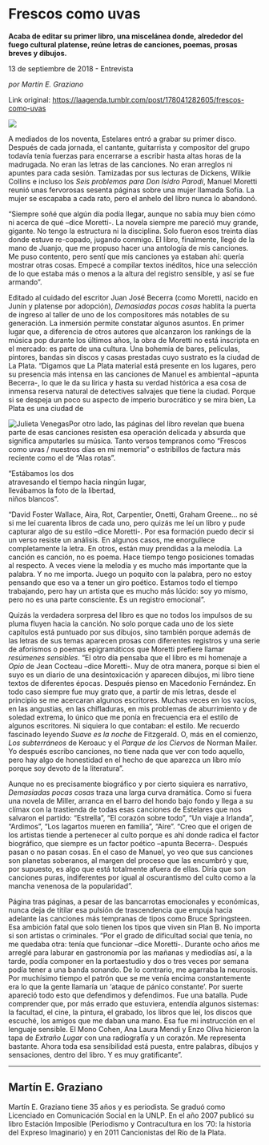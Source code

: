 # Frescos como uvas

**Acaba de editar su primer libro, una miscelánea
donde, alrededor del fuego cultural platense, reúne letras de
canciones, poemas, prosas breves y dibujos.**

13 de septiembre de 2018 - Entrevista

_por Martín E. Graziano_

Link original: https://laagenda.tumblr.com/post/178041282605/frescos-como-uvas

![](https://64.media.tumblr.com/5c8750e56755452a671f240844fea44c/tumblr_inline_pf1jieJZYj1t6q87u_500.jpg)


A
mediados de los noventa, Estelares entró a grabar su primer disco.
Después de cada jornada, el cantante, guitarrista y compositor del
grupo todavía tenía fuerzas para encerrarse a escribir hasta altas
horas de la madrugada. No eran las letras de las canciones. No eran
arreglos ni apuntes para cada sesión. Tamizadas por sus lecturas de
Dickens, Wilkie Collins e incluso los *Seis
problemas para Don Isidro Parodi*,
Manuel Moretti reunió unas fervorosas sesenta páginas sobre una
mujer llamada Sofía. La mujer se escapaba a cada rato, pero el
anhelo del libro nunca lo abandonó. 


“Siempre
soñé que algún día podía llegar, aunque no sabía muy bien cómo
ni acerca de qué –dice Moretti-. La novela siempre me pareció muy
grande, gigante. No tengo la estructura ni la disciplina. Solo fueron
esos treinta días donde estuve re-copado, jugando conmigo. El libro,
finalmente, llegó de la mano de Juanjo, que me propuso hacer una
antología de mis canciones. Me puso contento, pero sentí que mis
canciones ya estaban ahí: quería mostrar otras cosas. Empecé a
compilar textos inéditos, hice una selección de lo que estaba más
o menos a la altura del registro sensible, y así se fue armando”.

Editado
al cuidado del escritor Juan José Becerra (como Moretti, nacido en
Junín y platense por adopción), *Demasiadas
pocas cosas* hablita
la puerta de ingreso al taller de uno de los compositores más
notables de su generación. La inmersión permite constatar algunos
asuntos. En primer lugar que, a diferencia de otros autores que
alcanzaron los rankings de la música pop durante los últimos años,
la obra de Moretti no está inscripta en el mercado: es parte de una
cultura. Una bohemia de bares, películas, pintores, bandas sin
discos y casas prestadas cuyo sustrato es la ciudad de La Plata.
“Digamos que La Plata material está presente en los lugares, pero
su presencia más intensa en las canciones de Manuel es ambiental
–apunta Becerra-, lo que le da su lírica y hasta su verdad
histórica a esa cosa de inmensa reserva natural de detectives
salvajes que tiene la ciudad. Porque si se despeja un poco su aspecto
de imperio burocrático y se mira bien, La Plata es una ciudad de


![Julieta Venegas](https://64.media.tumblr.com/578432d32e0f6f9851499eb6dcd93a90/tumblr_inline_pf01uruS9Y1t6q87u_250.jpg)Por
otro lado, las páginas del libro revelan que buena parte de esas
canciones resisten esa operación delicada y absurda que significa
amputarles su música. Tanto versos tempranos como “Frescos como
uvas / nuestros días en mi memoria” o estribillos de factura más
reciente como el de “Alas rotas”.

“Estábamos
los dos  
 atravesando
el tiempo hacia ningún lugar,   
llevábamos
la foto de la libertad,   
niños
blancos”.

“David
Foster Wallace, Aira, Rot, Carpentier, Onetti, Graham Greene… no sé
si me leí cuarenta libros de cada uno, pero quizás me leí un libro
y pude capturar algo de su estilo –dice Moretti-. Por esa formación
puedo decir si un verso resiste un análisis. En algunos casos, me
enorgullece completamente la letra. En otros, están muy prendidas a
la melodía. La canción es canción, no es poema. Hace tiempo tengo
posiciones tomadas al respecto. A veces viene la melodía y es mucho
más importante que la palabra. Y no me importa. Juego un poquito con
la palabra, pero no estoy pensando que eso va a tener un giro
poético. Estamos todo el tiempo trabajando, pero hay un artista que
es mucho más lúcido: soy yo mismo, pero no es una parte consciente.
Es un registro emocional”.

Quizás
la verdadera sorpresa del libro es que no todos los impulsos de su
pluma fluyen hacia la canción. No solo porque cada uno de los siete
capítulos está puntuado por sus dibujos, sino también porque
además de las letras de sus temas aparecen prosas con diferentes
registros y una serie de aforismos o poemas epigramáticos que
Moretti prefiere llamar *resúmenes
sensibles*. “El otro
día pensaba que el libro es mi homenaje a *Opio*
de Jean Cocteau –dice Moretti-. Muy de otra manera, porque si bien
el suyo es un diario de una desintoxicación y aparecen dibujos, mi
libro tiene textos de diferentes épocas. Después pienso en
Macedonio Fernández. En todo caso siempre fue muy grato que, a
partir de mis letras, desde el principio se me acercaran algunos
escritores. Muchas veces en los vacíos, en las angustias, en las
chifladuras, en mis problemas de aburrimiento y de soledad extrema,
lo único que me ponía en frecuencia era el estilo de algunos
escritores. Ni siquiera lo que contaban: el estilo. Me recuerdo
fascinado leyendo *Suave
es la noche* de
Fitzgerald. O, más en el comienzo, *Los
subterráneos* de
Keroauc y el *Parque de
los Ciervos* de Norman
Mailer. Yo después escribo canciones, no tiene nada que ver con todo
aquello, pero hay algo de honestidad en el hecho de que aparezca un
libro mío porque soy devoto de la literatura”.

Aunque
no es precisamente biográfico y por cierto siquiera es narrativo,
*Demasiadas pocas cosas*
traza una larga curva dramática. Como si fuera una novela de Miller,
arranca en el barro del hondo bajo fondo y llega a su clímax con la
trastienda de todas esas canciones de Estelares que nos salvaron el
partido: “Estrella”, “El corazón sobre todo”, “Un viaje a
Irlanda”, “Ardimos”, “Los lagartos mueren en familia”,
“Aire”. “Creo que el origen de los artistas tiende a pertenecer
al culto porque es ahí donde radica el factor biográfico, que
siempre es un factor poético –apunta Becerra-. Después pasan o no
pasan cosas. En el caso de Manuel, yo veo que sus canciones son
planetas soberanos, al margen del proceso que las encumbró y que,
por supuesto, es algo que está totalmente afuera de ellas. Diría
que son canciones puras, indiferentes por igual al oscurantismo del
culto como a la mancha venenosa de la popularidad”.


Página
tras páginas, a pesar de las bancarrotas emocionales y económicas,
nunca deja de titilar esa pulsión de trascendencia que empuja hacia
adelante las canciones más tempranas de tipos como Bruce
Springsteen. Esa ambición fatal que solo tienen los tipos que viven
sin Plan B. No importa si son artistas o criminales. “Por el grado
de dificultad social que tenía, no me quedaba otra: tenía que
funcionar –dice Moretti-. Durante ocho años me arreglé para
laburar en gastronomía por las mañanas y mediodías así, a la
tarde, podía componer en la portaestudio y dos o tres veces por
semana podía tener a una banda sonando. De lo contrario, me agarraba
la neurosis. Por muchísimo tiempo el patrón que se me venía encima
constantemente era lo que la gente llamaría un ‘ataque de pánico
constante’. Por suerte apareció todo esto que defendimos y
defendimos. Fue una batalla. Pude comprender que, por más errado que
estuviera, entendía algunos sistemas: la facultad, el cine, la
pintura, el grabado, los libros que leí, los discos que escuché,
los amigos que me daban una mano. Esa fue mi instrucción en el
lenguaje sensible. El Mono Cohen, Ana Laura Mendi y Enzo Oliva
hicieron la tapa de *Extraño
Lugar* con una
radiografía y un corazón. Me representa bastante. Ahora toda esa
sensibilidad está puesta, entre palabras, dibujos y sensaciones,
dentro del libro. Y es muy gratificante”.    




---

Martín E. Graziano
------------------

 Martín E. Graziano tiene 35 años y es periodista. Se graduó como Licenciado en Comunicación Social en la UNLP. En el año 2007 publicó su libro Estación Imposible (Periodismo y Contracultura en los ’70: la historia del Expreso Imaginario) y en 2011 Cancionistas del Río de la Plata.

